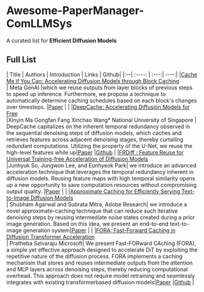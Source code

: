 # Awesome-PaperManager-ComLLMSys
A curated list for **Efficient Diffusion Models**

## Full List
| Title | Authors | Introduction | Links | Github|
|:--|  :----: | :---:| :---:|
|[Cache Me if You Can: Accelerating Diffusion Models through Block Caching](https://openaccess.thecvf.com/content/CVPR2024/papers/Wimbauer_Cache_Me_if_You_Can_Accelerating_Diffusion_Models_through_Block_CVPR_2024_paper.pdf)<br> | Meta GenAI  |which we reuse outputs from layer blocks of previous steps to speed up inference. Furthermore, we propose a technique to automatically determine caching schedules based on each block's changes over timesteps. |[Paper](https://openaccess.thecvf.com/content/CVPR2024/papers/Wimbauer_Cache_Me_if_You_Can_Accelerating_Diffusion_Models_through_Block_CVPR_2024_paper.pdf) \| |
|[DeepCache: Accelerating Diffusion Models for Free](https://openaccess.thecvf.com/content/CVPR2024/papers/Ma_DeepCache_Accelerating_Diffusion_Models_for_Free_CVPR_2024_paper.pdf) <br> |Xinyin Ma Gongfan Fang Xinchao Wang* National University of Singapore | DeepCache capitalizes on the inherent temporal redundancy observed in the sequential denoising steps of diffusion models, which caches and retrieves features across adjacent denoising stages, thereby curtailing redundant computations. Utilizing the property of the U-Net, we reuse the high-level features while up|[Paper](https://openaccess.thecvf.com/content/CVPR2024/papers/Ma_DeepCache_Accelerating_Diffusion_Models_for_Free_CVPR_2024_paper.pdf) \|[Github](https://github.com/horseee/DeepCache) |
|[FRDiff : Feature Reuse for Universal Training-free Acceleration of Diffusion Models](https://arxiv.org/pdf/2312.03517) <br> |Junhyuk So, Jungwon Lee, and Eunhyeok Park|  we introduce an advanced acceleration technique that leverages the temporal redundancy inherent in diffusion models. Reusing feature maps with high temporal similarity opens up a new opportunity to save computation resources without compromising output quality. |[Paper](https://arxiv.org/pdf/2312.03517) \| |
|[Approximate Caching for Efficiently Serving Text-to-Image Diffusion Models](https://www.usenix.org/system/files/nsdi24-agarwal-shubham.pdf) <br>| Shubham Agarwal and Subrata Mitra, Adobe Research|  we introduce a novel approximate-caching technique that can reduce such iterative denoising steps by reusing intermediate noise states created during a prior image generation. Based on this idea, we present an end-to-end text-to-image generation system|[Paper](https://www.usenix.org/system/files/nsdi24-agarwal-shubham.pdf) \| |
|[FORA: Fast-Forward Caching in Diffusion Transformer Acceleration](https://arxiv.org/pdf/2407.01425) <br>| Pratheba Selvaraju Microsoft| We present Fast-FORward CAching (FORA), a simple yet effective approach designed to accelerate DiT by exploiting the repetitive nature of the diffusion process. FORA implements a caching mechanism that stores and reuses intermediate outputs from the attention and MLP layers across denoising steps, thereby reducing computational overhead. This approach does not require model retraining and seamlessly integrates with existing transformerbased diffusion models|[Paper](https://arxiv.org/pdf/2407.01425) \|[Github](https://github.com/prathebaselva/FORA) |